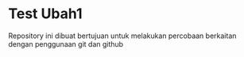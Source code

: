 # Test Ubah1
Repository ini dibuat bertujuan untuk melakukan percobaan berkaitan dengan penggunaan git  dan github
